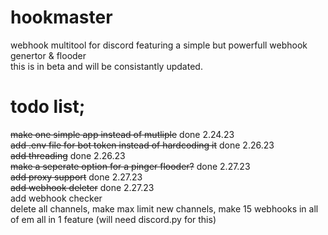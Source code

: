 # hookmaster
webhook multitool for discord featuring a simple but powerfull webhook genertor & flooder   
this is in beta and will be consistantly updated.
# todo list;
~~make one simple app instead of mutliple~~ done 2.24.23  
~~add .env file for bot token instead of hardcoding it~~ done 2.26.23  
~~add threading~~ done 2.26.23  
~~make a seperate option for a pinger flooder?~~ done 2.27.23  
~~add proxy support~~ done 2.27.23  
~~add webhook deleter~~ done 2.27.23  
add webhook checker  
delete all channels, make max limit new channels, make 15 webhooks in all of em all in 1 feature (will need discord.py for this)
